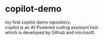 # copilot-demo
my first copilot demo repository.
<br>
copilot is an AI-Powered coding assistant tool.
<br>
which is developed by Github and microsoft.
